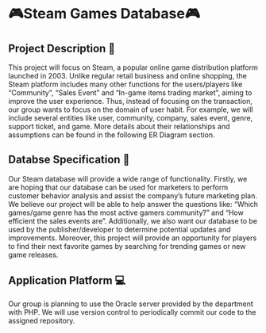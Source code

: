 # 🎮Steam Games Database🎮
## Project Description 📝
This project will focus on Steam, a popular online game distribution platform launched in 2003. Unlike regular retail business and online shopping, the Steam platform includes many other functions for the users/players like “Community”, “Sales Event” and “In-game items trading market”, aiming to improve the user experience. Thus, instead of focusing on the transaction, our group wants to focus on the domain of user habit. For example, we will include several entities like user, community, company, sales event, genre, support ticket, and game. More details about their relationships and assumptions can be found in the following ER Diagram section. 

## Databse Specification 📍
Our Steam database will provide a wide range of functionality. Firstly, we are hoping that our database can be used for marketers to perform customer behavior analysis and assist the company’s future marketing plan. We believe our project will be able to help answer the questions like: “Which games/game genre has the most active gamers community?” and  “How efficient the sales events are”. Additionally, we also want our database to be used by the publisher/developer to determine potential updates and improvements. Moreover, this project will provide an opportunity for players to find their next favorite games by searching for trending games or new game releases. 

## Application Platform 💻
Our group is planning to use the Oracle server provided by the department with PHP. We will use version control to periodically commit our code to the assigned repository. 
